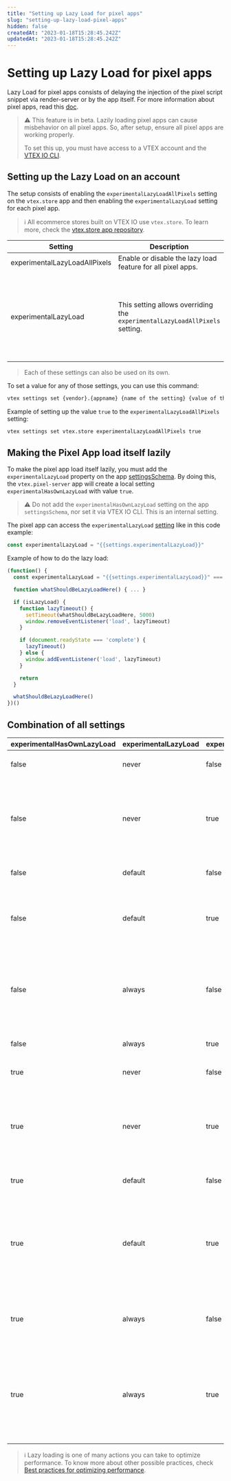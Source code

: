 ```yaml
---
title: "Setting up Lazy Load for pixel apps"
slug: "setting-up-lazy-load-pixel-apps"
hidden: false
createdAt: "2023-01-18T15:28:45.242Z"
updatedAt: "2023-01-18T15:28:45.242Z"
---
```

# Setting up Lazy Load for pixel apps

Lazy Load for pixel apps consists of delaying the injection of the pixel script snippet via render-server or by the app itself. For more information about pixel apps, read this [doc](https://developers.vtex.com/docs/guides/vtex-io-documentation-pixel-app).

> :warning: This feature is in beta. Lazily loading pixel apps can cause misbehavior on all pixel apps. So, after setup, ensure all pixel apps are working properly.
>
> To set this up, you must have access to a VTEX account and the [VTEX IO CLI](https://developers.vtex.com/docs/guides/vtex-io-documentation-vtex-io-cli-installation-and-command-reference).

## Setting up the Lazy Load on an account

The setup consists of enabling the `experimentalLazyLoadAllPixels` setting on the `vtex.store` app and then enabling the `experimentalLazyLoad` setting for each pixel app.

> ℹ️ All ecommerce stores built on VTEX IO use `vtex.store`. To learn more, check the [vtex.store app repository](https://github.com/vtex-apps/store).

| Setting | Description | Apply to | Values |
| ------- | ----------- | -------- | ------ |
| experimentalLazyLoadAllPixels | Enable or disable the lazy load feature for all pixel apps. | vtex.store | `true` - enable the lazy load. <br> `false` - disable the lazy load. |
| experimentalLazyLoad | This setting allows overriding the `experimentalLazyLoadAllPixels` setting. | Any pixel app | `"never"` - never loads lazily the pixel snippet. <br> `"default"` - load lazy according to experimentalLazyLoadAllPixels setting. <br> `"always"` - always loads lazily the pixel snippet. If the value of this setting is empty, it behaves equally to `"default"`. |

> Each of these settings can also be used on its own.

To set a value for any of those settings, you can use this command:

```sh
vtex settings set {vendor}.{appname} {name of the setting} {value of this setting}
```

Example of setting up the value `true` to the `experimentalLazyLoadAllPixels` setting:

```sh
vtex settings set vtex.store experimentalLazyLoadAllPixels true
```

## Making the Pixel App load itself lazily

To make the pixel app load itself lazily, you must add the `experimentalLazyLoad` property on the app [settingsSchema](https://developers.vtex.com/vtex-developer-docs/docs/vtex-io-documentation-4-configuringyourappsettings). By doing this, the `vtex.pixel-server` app will create a local setting `experimentalHasOwnLazyLoad` with value `true`.

> :warning: Do not add the `experimentalHasOwnLazyLoad` setting on the app `settingsSchema`, nor set it via VTEX IO CLI. This is an internal setting.

The pixel app can access the `experimentalLazyLoad` [setting](https://developers.vtex.com/docs/guides/vtex-io-documentation-4-configuringyourappsettings) like in this code example:

```js
const experimentalLazyLoad = "{{settings.experimentalLazyLoad}}"
```

Example of how to do the lazy load:

```js
(function() {
  const experimentalLazyLoad = "{{settings.experimentalLazyLoad}}" === "always"

  function whatShouldBeLazyLoadHere() { ... }

  if (isLazyLoad) {
    function lazyTimeout() {
      setTimeout(whatShouldBeLazyLoadHere, 5000)
      window.removeEventListener('load', lazyTimeout)
    }

    if (document.readyState === 'complete') {
      lazyTimeout()
    } else {
      window.addEventListener('load', lazyTimeout)
    }

    return
  }

  whatShouldBeLazyLoadHere()
})()
```

## Combination of all settings

| experimentalHasOwnLazyLoad | experimentalLazyLoad | experimentalLazyLoadAllPixels | Result |
| -------------------------- | -------------------- | ----------------------------- | ------ |
| false | never | false | Apps load normally. |
| false | never | true | A specific app loads normally, and all others load lazily. |
| false | default | false | Apps load normally. |
| false | default | true | All apps load lazily, including the specific app. |
| false | always | false | A specific app loads lazily, and all others load normally. |
| false | always | true | All apps load lazily. |
| true | never | false | Apps load normally. |
| true | never | true | A specific app loads normally, and all others load lazily. |
| true | default | false | Apps load normally. |
| true | default | true | A specific app loads itself lazily, and all others load lazily by render. |
| true | always | false | A specific app loads itself lazily. |
| true | always | true | A specific app loads itself lazily, and all others load lazily by render. |

> ℹ️ Lazy loading is one of many actions you can take to optimize performance. To know more about other possible practices, check [Best practices for optimizing performance](https://developers.vtex.com/docs/guides/vtex-io-documentation-best-practices-for-optimizing-performance#lazy-loading-page-metadata).
